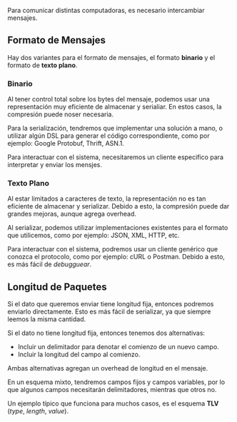 Para comunicar distintas computadoras, es necesario intercambiar mensajes.

## Formato de Mensajes

Hay dos variantes para el formato de mensajes, el formato **binario** y el formato de **texto plano**.

### Binario

Al tener control total sobre los bytes del mensaje, podemos usar una representación muy eficiente de almacenar y serialiar. En estos casos, la compresión puede noser necesaria.

Para la serialización, tendremos que implementar una solución a mano, o utilizar algún DSL para generar el código correspondiente, como por ejemplo: Google Protobuf, Thrift, ASN.1.

Para interactuar con el sistema, necesitaremos un cliente especifico para interpretar y enviar los mensjes.

### Texto Plano

Al estar limitados a caracteres de texto, la representación no es tan eficiente de almacenar y serializar. Debido a esto, la compresión puede dar grandes mejoras, aunque agrega overhead.

Al serializar, podemos utilizar implementaciones existentes para el formato que utilicemos, como por ejemplo: JSON, XML, HTTP, etc.

Para interactuar con el sistema, podremos usar un cliente genérico que conozca el protocolo, como por ejemplo: cURL o Postman. Debido a esto, es más fácil de *debugguear*.

## Longitud de Paquetes

Si el dato que queremos enviar tiene longitud fija, entonces podremos enviarlo directamente. Esto es más fácil de serializar, ya que siempre leemos la misma cantidad.

Si el dato no tiene longitud fija, entonces tenemos dos alternativas:

- Incluir un delimitador para denotar el comienzo de un nuevo campo.
- Incluir la longitud del campo al comienzo.

Ambas alternativas agregan un overhead de longitud en el mensaje.

En un esquema mixto, tendremos campos fijos y campos variables, por lo que algunos campos necesitarán delimitadores, mientras que otros no.

Un ejemplo típico que funciona para muchos casos, es el esquema **TLV** (*type*, *length*, *value*).
